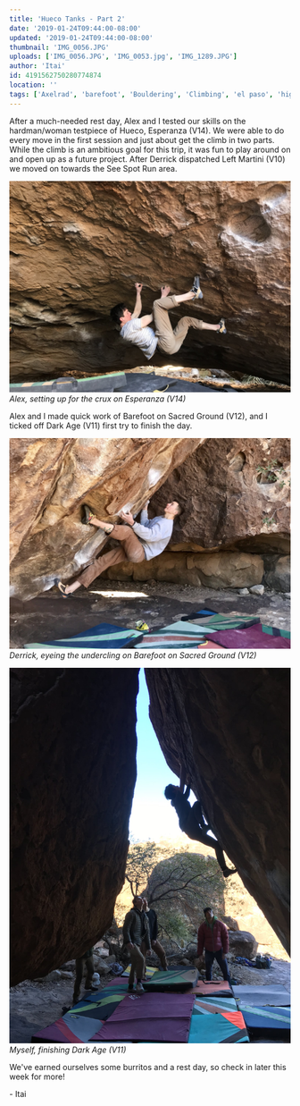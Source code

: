 ```yaml
---
title: 'Hueco Tanks - Part 2'
date: '2019-01-24T09:44:00-08:00'
updated: '2019-01-24T09:44:00-08:00'
thumbnail: 'IMG_0056.JPG'
uploads: ['IMG_0056.JPG', 'IMG_0053.jpg', 'IMG_1289.JPG']
author: 'Itai'
id: 4191562750280774874
location: ''
tags: ['Axelrad', 'barefoot', 'Bouldering', 'Climbing', 'el paso', 'highball', 'hueco', 'tanks', 'texas', 'v12']
---
```


After a much-needed rest day, Alex and I tested our skills on the hardman/woman testpiece of Hueco, Esperanza (V14). We were able to do every move in the first session and just about get the climb in two parts. While the climb is an ambitious goal for this trip, it was fun to play around on and open up as a future project. After Derrick dispatched Left Martini (V10) we moved on towards the See Spot Run area.

![image alt](uploads/IMG_0056.JPG)*Alex, setting up for the crux on Esperanza (V14)*

Alex and I made quick work of Barefoot on Sacred Ground (V12), and I ticked off Dark Age (V11) first try to finish the day.

![image alt](uploads/IMG_0053.jpg)*Derrick, eyeing the undercling on Barefoot on Sacred Ground (V12)*

![image alt](uploads/IMG_1289.JPG)*Myself, finishing Dark Age (V11)*

We've earned ourselves some burritos and a rest day, so check in later this week for more!

\- Itai
